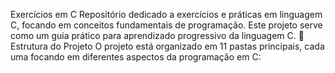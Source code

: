 Exercícios em C
Repositório dedicado a exercícios e práticas em linguagem C, focando em conceitos fundamentais de programação.
Este projeto serve como um guia prático para aprendizado progressivo da linguagem C.
📂 Estrutura do Projeto
O projeto está organizado em 11 pastas principais, cada uma focando em diferentes aspectos da programação em C:
